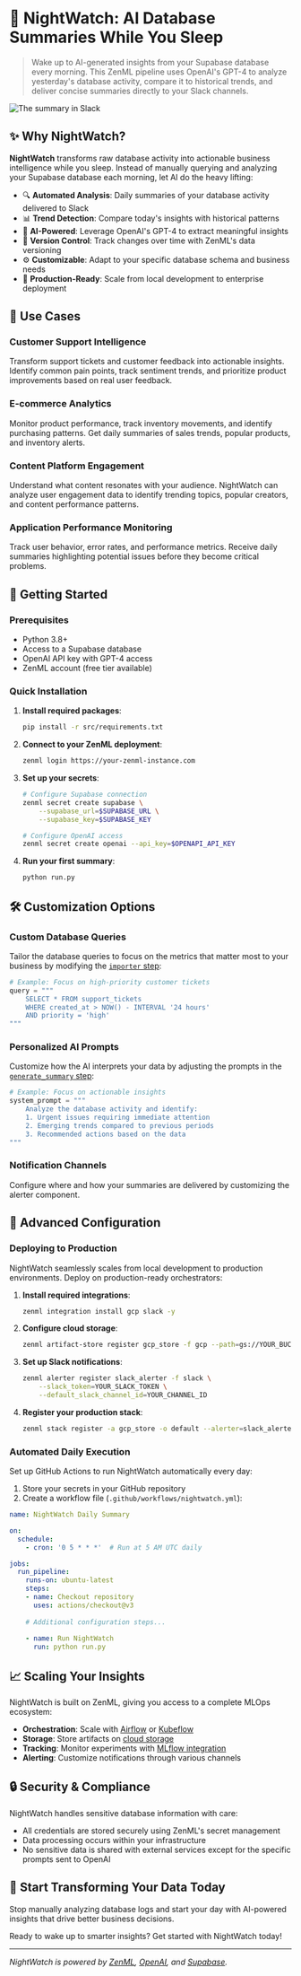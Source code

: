 # 🌙 NightWatch: AI Database Summaries While You Sleep

> Wake up to AI-generated insights from your Supabase database every morning. This ZenML pipeline uses OpenAI's GPT-4 to analyze yesterday's database activity, compare it to historical trends, and deliver concise summaries directly to your Slack channels.

![The summary in Slack](assets/youtldr_summarizer_slack.png)

## ✨ Why NightWatch?

**NightWatch** transforms raw database activity into actionable business intelligence while you sleep. Instead of manually querying and analyzing your Supabase database each morning, let AI do the heavy lifting:

- 🔍 **Automated Analysis**: Daily summaries of your database activity delivered to Slack
- 📊 **Trend Detection**: Compare today's insights with historical patterns
- 🧠 **AI-Powered**: Leverage OpenAI's GPT-4 to extract meaningful insights
- 🔄 **Version Control**: Track changes over time with ZenML's data versioning
- ⚙️ **Customizable**: Adapt to your specific database schema and business needs
- 🚀 **Production-Ready**: Scale from local development to enterprise deployment

## 🎯 Use Cases

### Customer Support Intelligence
Transform support tickets and customer feedback into actionable insights. Identify common pain points, track sentiment trends, and prioritize product improvements based on real user feedback.

### E-commerce Analytics
Monitor product performance, track inventory movements, and identify purchasing patterns. Get daily summaries of sales trends, popular products, and inventory alerts.

### Content Platform Engagement
Understand what content resonates with your audience. NightWatch can analyze user engagement data to identify trending topics, popular creators, and content performance patterns.

### Application Performance Monitoring
Track user behavior, error rates, and performance metrics. Receive daily summaries highlighting potential issues before they become critical problems.

## 🚀 Getting Started

### Prerequisites
- Python 3.8+
- Access to a Supabase database
- OpenAI API key with GPT-4 access
- ZenML account (free tier available)

### Quick Installation

1. **Install required packages**:
   ```bash
   pip install -r src/requirements.txt
   ```

2. **Connect to your ZenML deployment**:
   ```bash
   zenml login https://your-zenml-instance.com
   ```

3. **Set up your secrets**:
   ```bash
   # Configure Supabase connection
   zenml secret create supabase \
       --supabase_url=$SUPABASE_URL \
       --supabase_key=$SUPABASE_KEY

   # Configure OpenAI access
   zenml secret create openai --api_key=$OPENAPI_API_KEY   
   ```

4. **Run your first summary**:
   ```bash
   python run.py
   ```

## 🛠️ Customization Options

### Custom Database Queries
Tailor the database queries to focus on the metrics that matter most to your business by modifying the [`importer` step](src/steps/importers.py):

```python
# Example: Focus on high-priority customer tickets
query = """
    SELECT * FROM support_tickets 
    WHERE created_at > NOW() - INTERVAL '24 hours'
    AND priority = 'high'
"""
```

### Personalized AI Prompts
Customize how the AI interprets your data by adjusting the prompts in the [`generate_summary` step](src/steps/summarizers.py):

```python
# Example: Focus on actionable insights
system_prompt = """
    Analyze the database activity and identify:
    1. Urgent issues requiring immediate attention
    2. Emerging trends compared to previous periods
    3. Recommended actions based on the data
"""
```

### Notification Channels
Configure where and how your summaries are delivered by customizing the alerter component.

## 🔧 Advanced Configuration

### Deploying to Production

NightWatch seamlessly scales from local development to production environments. Deploy on production-ready orchestrators:

1. **Install required integrations**:
   ```bash
   zenml integration install gcp slack -y
   ```

2. **Configure cloud storage**:
   ```bash
   zenml artifact-store register gcp_store -f gcp --path=gs://YOUR_BUCKET_PATH
   ```

3. **Set up Slack notifications**:
   ```bash
   zenml alerter register slack_alerter -f slack \
       --slack_token=YOUR_SLACK_TOKEN \
       --default_slack_channel_id=YOUR_CHANNEL_ID
   ```

4. **Register your production stack**:
   ```bash
   zenml stack register -a gcp_store -o default --alerter=slack_alerter --active
   ```

### Automated Daily Execution

Set up GitHub Actions to run NightWatch automatically every day:

1. Store your secrets in your GitHub repository
2. Create a workflow file (`.github/workflows/nightwatch.yml`):

```yaml
name: NightWatch Daily Summary

on:
  schedule:
    - cron: '0 5 * * *'  # Run at 5 AM UTC daily

jobs:
  run_pipeline:
    runs-on: ubuntu-latest
    steps:
    - name: Checkout repository
      uses: actions/checkout@v3
    
    # Additional configuration steps...
    
    - name: Run NightWatch
      run: python run.py
```

## 📈 Scaling Your Insights

NightWatch is built on ZenML, giving you access to a complete MLOps ecosystem:

- **Orchestration**: Scale with [Airflow](https://docs.zenml.io/stack-components/orchestrators/airflow) or [Kubeflow](https://docs.zenml.io/stack-components/orchestrators/kubeflow)
- **Storage**: Store artifacts on [cloud storage](https://docs.zenml.io/user-guides/starter-guide/cache-previous-executions)
- **Tracking**: Monitor experiments with [MLflow integration](https://docs.zenml.io/stack-components/experiment-trackers/mlflow)
- **Alerting**: Customize notifications through various channels

## 🔒 Security & Compliance

NightWatch handles sensitive database information with care:

- All credentials are stored securely using ZenML's secret management
- Data processing occurs within your infrastructure
- No sensitive data is shared with external services except for the specific prompts sent to OpenAI

## 🌟 Start Transforming Your Data Today

Stop manually analyzing database logs and start your day with AI-powered insights that drive better business decisions.

Ready to wake up to smarter insights? Get started with NightWatch today!

---

*NightWatch is powered by [ZenML](https://zenml.io), [OpenAI](https://openai.com/gpt4), and [Supabase](https://supabase.com).*